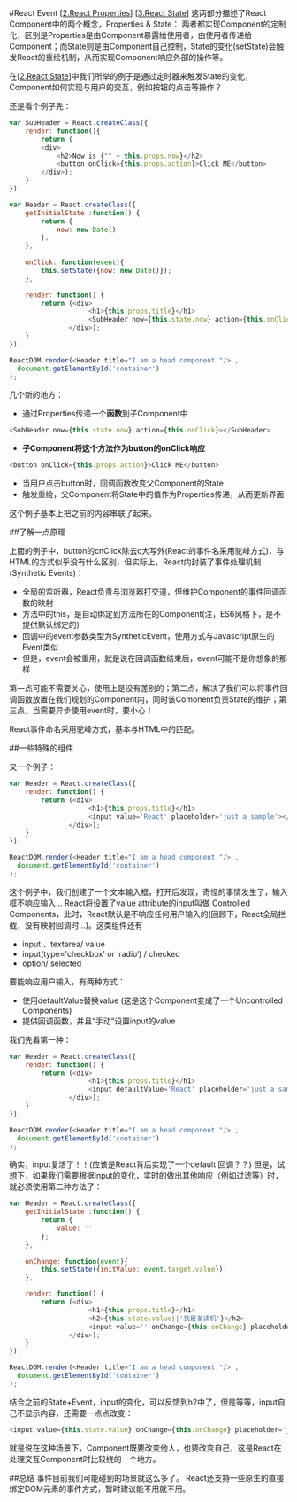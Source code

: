 #React Event
[[2.React Properties](https://github.com/tyr-liu/blog/blob/master/react-step-by-step/2.React%20Properties.md)]
[[3.React State](https://github.com/tyr-liu/blog/blob/master/react-step-by-step/3.React%20State.md)]
这两部分描述了React Component中的两个概念，Properties & State：
两者都实现Component的定制化，区别是Properties是由Component暴露给使用者，由使用者传递给Component；而State则是由Component自己控制，State的变化(setState)会触发React的重绘机制，从而实现Component响应外部的操作等。

在[[2.React State](https://github.com/tyr-liu/blog/blob/master/react-step-by-step/2.React%20Properties.md)]中我们所举的例子是通过定时器来触发State的变化，Component如何实现与用户的交互，例如按钮的点击等操作？ 

还是看个例子先：
```javascript
var SubHeader = React.createClass({
    render: function(){
        return (
        <div>
            <h2>Now is {"" + this.props.now}</h2>
            <button onClick={this.props.action}>Click ME</button>
        </div>);
    }
});

var Header = React.createClass({
    getInitialState :function() {
        return {
            now: new Date()
        };
    }, 
    
    onClick: function(event){
        this.setState({now: new Date()});
    },

    render: function() {
        return (<div>
                    <h1>{this.props.title}</h1>
                    <SubHeader now={this.state.now} action={this.onClick}></SubHeader>
               </div>);
    }
});

ReactDOM.render(<Header title="I am a head component."/> ,
  document.getElementById('container')
);
```

几个新的地方：

 - 通过Properties传递一个**函数**到子Component中

```javascript
<SubHeader now={this.state.now} action={this.onClick}></SubHeader>
```

 - **子Component将这个方法作为button的onClick响应**

```javascript
<button onClick={this.props.action}>Click ME</button>
```

 - 当用户点击button时，回调函数改变父Component的State
 - 触发重绘，父Component将State中的值作为Properties传递，从而更新界面

这个例子基本上把之前的内容串联了起来。

##了解一点原理

上面的例子中，button的cnClick除去c大写外(React的事件名采用驼峰方式)，与HTML的方式似乎没有什么区别，但实际上，React内封装了事件处理机制(Synthetic Events)：

 - 全局的监听器，React负责与浏览器打交道，但维护Component的事件回调函数的映射
 - 方法中的this，是自动绑定到方法所在的Component(注，ES6风格下，是不提供默认绑定的)
 - 回调中的event参数类型为SyntheticEvent，使用方式与Javascript原生的Event类似
 - 但是，event会被重用，就是说在回调函数结束后，event可能不是你想象的那样

第一点可能不需要关心，使用上是没有差别的；第二点，解决了我们可以将事件回调函数放置在我们规划的Component内，同时该Comonent负责State的维护；第三点，当需要异步使用event时，要小心！

React事件命名采用驼峰方式，基本与HTML中的匹配。

##一些特殊的组件

又一个例子：
```javascript
var Header = React.createClass({
    render: function() {
        return (<div>
                    <h1>{this.props.title}</h1>
                    <input value='React' placeholder='just a sample'></input>
               </div>);
    }
});

ReactDOM.render(<Header title="I am a head component."/> ,
  document.getElementById('container')
);
```

这个例子中，我们创建了一个文本输入框，打开后发现，奇怪的事情发生了，输入框不响应输入...
React将设置了value attribute的input叫做 Controlled Components，此时，React默认是不响应任何用户输入的(回顾下，React全局拦截，没有映射回调时...)。这类组件还有

 - input 、textarea/ value 
 - input(type='checkbox' or ’radio‘) / checked
 - option/ selected

要能响应用户输入，有两种方式：

 - 使用defaultValue替换value (这是这个Component变成了一个Uncontrolled Components)
 - 提供回调函数，并且“手动“设置input的value

我们先看第一种：
```javascript
var Header = React.createClass({
    render: function() {
        return (<div>
                    <h1>{this.props.title}</h1>
                    <input defaultValue='React' placeholder='just a sample'></input>
               </div>);
    }
});

ReactDOM.render(<Header title="I am a head component."/> ,
  document.getElementById('container')
);
```

确实，input复活了！！(应该是React背后实现了一个default 回调？？)
但是，试想下，如果我们需要根据input的变化，实时的做出其他响应（例如过滤等）时，就必须使用第二种方法了：

```javascript
var Header = React.createClass({
    getInitialState :function() {
        return {
            value: ''                    
        };
    },
    
    onChange: function(event){
        this.setState({initValue: event.target.value});
    },

    render: function() {       
        return (<div>
                    <h1>{this.props.title}</h1>
                    <h2>{this.state.value||'我是复读机'}</h2>
                    <input value='' onChange={this.onChange} placeholder='just a sample'></input>
               </div>);
    }
});

ReactDOM.render(<Header title="I am a head component."/> ,
  document.getElementById('container')
);
```

结合之前的State+Event，input的变化，可以反馈到h2中了，但是等等，input自己不显示内容，还需要一点点改变：
```javascript
<input value={this.state.value} onChange={this.onChange} placeholder='just a sample'></input>
```

就是说在这种场景下，Component既要改变他人，也要改变自己，这是React在处理交互Component时比较绕的一个地方。

##总结
事件目前我们可能碰到的场景就这么多了。
React还支持一些原生的直接绑定DOM元素的事件方式，暂时建议能不用就不用。
